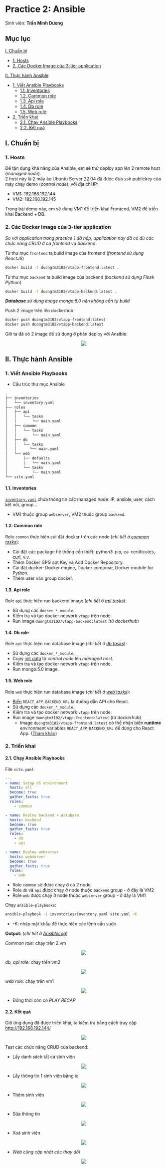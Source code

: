 # Practice 2: Ansible

Sinh viên: **Trần Minh Dương**

## Mục lục

[I. Chuẩn bị](#i-chuẩn-bị)

- [1. Hosts](#1-hosts)
- [2. Các Docker Image của 3-tier application](#2-các-docker-image-của-3-tier-application)

[II. Thực hành Ansible](#ii-thực-hành-ansible)

- [1. Viết Ansible Playbooks](#1-viết-ansible-playbooks)
  - [1.1. Inventories](#11-inventories)
  - [1.2. Common role](#12-common-role)
  - [1.3. Api role](#13-api-role)
  - [1.4. Db role](#14-db-role)
  - [1.5. Web role](#15-web-role)
- [2. Triển khai](#2-triển-khai)
  - [2.1. Chạy Ansible Playbooks](#21-chạy-ansible-playbooks)
  - [2.2. Kết quả](#22-kết-quả)

## I. Chuẩn bị

### 1. Hosts

Để tận dụng khả năng của Ansible, em sẽ thử deploy app lên 2 remote host (_managed node_).  
2 host này là 2 máy ảo Ubuntu Server 22.04 đã được đưa ssh publickey của máy chạy demo (_control node_), với địa chỉ IP:

- VM1: 192.168.192.144
- VM2: 192.168.192.145

Trong bài demo này, em sẽ dùng VM1 để triển khai Frontend, VM2 để triển khai Backend + DB.

### 2. Các Docker Image của 3-tier application

_So với application trong practice 1 đã nộp, application này đã có đủ các chức năng CRUD ở cả frontend và backend_.

Từ thư mục `frontend` ta build image của frontend (_frontend sử dụng ReactJS_)

```bash
docker build -t duongtm3102/vtapp-frontend:latest .
```

Từ thư mục `backend` ta build image của backend (_backend sử dụng Flask Python_)

```bash
docker build -t duongtm3102/vtapp-backend:latest .
```

_**Database** sử dụng image mongo:5.0 nên không cần tự build_

Push 2 image trên lên dockerhub

```bash
docker push duongtm3102/vtapp-frontend:latest
docker push duongtm3102/vtapp-backend:latest
```

Giờ ta đã có 2 image để sử dụng ở phần deploy với Ansible:

<div align="center">
    <img src="./images/dockerimages.png"/>
</div>

## II. Thực hành Ansible

### 1. Viết Ansible Playbooks

- Cấu trúc thư mục Ansible

```bash
.
├── inventories
│   └── inventory.yaml
├── roles
│   ├── api
│   │   └── tasks
│   │       └── main.yaml
│   ├── common
│   │   └── tasks
│   │       └── main.yaml
│   ├── db
│   │   └── tasks
│   │      └── main.yaml
│   └── web
│       ├── defaults
│       |   └── main.yaml
│       └── tasks
│           └── main.yaml
└── site.yaml

```

#### 1.1. Inventories

[`inventory.yaml`](./ansible/inventories/inventory.yaml) chứa thông tin các managed node: IP, ansible_user, cách kết nối, group...

- VM1 thuộc group `webserver`, VM2 thuộc group `backend`.

#### 1.2. Common role

Role `common` thực hiện cài đặt docker trên các node (_chi tiết ở [common tasks](./ansible/roles/common/tasks/main.yaml)_):

- Cài đặt các package hệ thống cần thiết: python3-pip, ca-certificates, curl, v.v.
- Thêm Docker GPG apt Key và Add Docker Repository.
- Cài đặt docker: Docker engine, Docker compose, Docker module for Python.
- Thêm user vào group docker.

#### 1.3. Api role

Role `api` thực hiện run backend image (_chi tiết ở [api tasks](./ansible/roles/api/tasks/main.yaml)_):

- Sử dụng các `docker_*_module`.
- Kiểm tra và tạo docker network `vtapp` trên node.
- Run image `duongtm3102/vtapp-backend:latest` (_từ dockerhub_)

#### 1.4. Db role

Role `api` thực hiện run database image (_chi tiết ở [db tasks](./ansible/roles/db/tasks/main.yaml)_):

- Sử dụng các `docker_*_module`.
- Copy [init data](./vtapp/data/) từ _control node_ lên _managed host_.
- Kiểm tra và tạo docker network `vtapp` trên node.
- Run mongo:5.0 image.

#### 1.5. Web role

Role `web` thực hiện run database image (_chi tiết ở [web tasks](./ansible/roles/web/tasks/main.yaml)_):

- [Biến](./ansible/roles/web/defaults/main.yaml) `REACT_APP_BACKEND_URL` là đuờng dẫn API cho React.
- Sử dụng các `docker_*_module`.
- Kiểm tra và tạo docker network `vtapp` trên node.
- Run image `duongtm3102/vtapp-frontend:latest` (_từ dockerhub_)
  - Image `duongtm3102/vtapp-frontend:latest` có thể nhận biến **runtime** environment variables `REACT_APP_BACKEND_URL` để dùng cho React App. ([Tham khảo](https://ainize.ai/kunokdev/cra-runtime-environment-variables))

### 2. Triển khai

#### 2.1. Chạy Ansible Playbooks

File `site.yaml`

```yaml
---
- name: Setup OS environment
  hosts: all
  become: true
  gather_facts: true
  roles:
    - common

- name: Deploy backend + database
  hosts: backend
  become: true
  gather_facts: true
  roles:
    - db
    - api

- name: Deploy webserver
  hosts: webserver
  become: true
  gather_facts: true
  roles:
    - web
```

- Role `common` sẽ được chạy ở cả 2 node.
- Role `db` và `api` được chạy ở node thuộc `backend` group - ở đây là VM2
- Role `web` được chạy ở node thuộc `webserver` group - ở đây là VM1

Chạy `ansible-playbooks`:

```bash
ansible-playbook -i inventories/inventory.yaml site.yaml -K
```

- -K: nhập mật khẩu để thực hiện các lệnh cần sudo

**Output:** (_chi tiết ở [AnsibleLog](./ansiblelog.txt)_)

_Common role:_ chạy trên 2 vm

<div align="center">
    <img src="./images/ansiblelog_common.png"/>
</div>

_db, api role:_ chạy trên vm2

<div align="center">
    <img src="./images/ansiblelog_db_api.png"/>
</div>

_web role:_ chạy trên vm1

<div align="center">
    <img src="./images/ansiblelog_web_recap.png"/>
</div>

- Đồng thời còn có _PLAY RECAP_

#### 2.2. Kết quả

Giờ ứng dụng đã được triển khai, ta kiểm tra bằng cách truy cập http://192.168.192.144/

<div align="center">
    <img src="./images/result_fe.png"/>
</div>

Test các chức năng CRUD của backend:

- Lấy danh sách tất cả sinh viên

<div align="center">
    <img src="./images/result_be_getall.png"/>
</div>

- Lấy thông tin 1 sinh viên bằng id

<div align="center">
    <img src="./images/result_be_getone.png"/>
</div>

- Thêm sinh viên

<div align="center">
    <img src="./images/result_be_add.png"/>
</div>

- Sửa thông tin

<div align="center">
    <img src="./images/result_be_update.png"/>
</div>

- Xoá sinh viên

<div align="center">
    <img src="./images/result_be_delete.png"/>
</div>

- _Web cũng cập nhật các thay đổi_

<div align="center">
    <img src="./images/result_fe_apitest.png"/>
</div>
